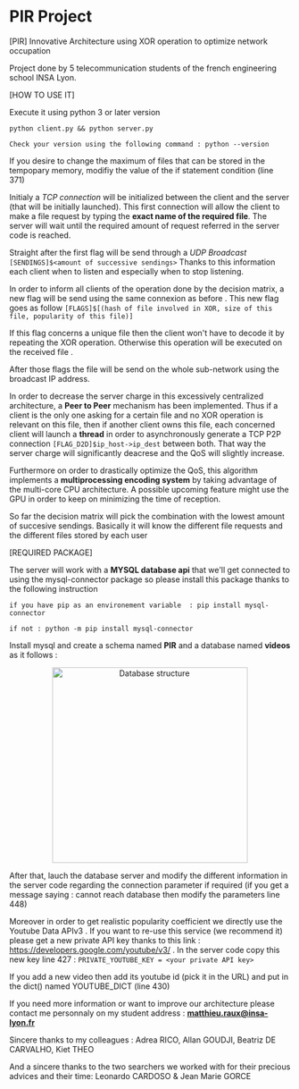 # PIR Project
[PIR] Innovative Architecture using XOR operation to optimize network occupation 

Project done by 5 telecommunication students of the french engineering 
school INSA Lyon. 

[HOW TO USE IT]

Execute it using python 3 or later version 

    python client.py && python server.py
    
    Check your version using the following command : python --version
    

   If you desire to change the maximum of files that can be stored in the
   tempopary memory, modifiy the value of the if statement condition (line 371)
   
   Initialy a _TCP connection_ will be initialized between the client and the server (that will be initially launched).
   This first connection will allow the client to make a file request by typing 
   the **exact name of the required file**. The server will wait until the required amount of request referred in
   the server code is reached. 
   
   Straight after the first flag will be send through a _UDP Broadcast_ `[SENDINGS]$<amount of successive sendings>`
   Thanks to this information each client when to listen and especially when to stop listening.
   
   In order to inform all clients of the operation done by the decision matrix, a new flag will be send using the same connexion as before
   . This new flag goes as follow `[FLAGS]$[(hash of file involved in XOR, size of this file, popularity of this file)]` 
   
   If this flag concerns a unique file then the client won't have to decode it by repeating the XOR operation. Otherwise this operation will be executed on the received file
  .
  
  After those flags the file will be send  on the whole sub-network using the broadcast IP address.
  
  In order to decrease the server charge in this excessively centralized architecture, a **Peer to Peer** mechanism has been implemented. Thus if a client is the only one asking for a certain file and no XOR operation is relevant on this file, then if another client owns this file, each concerned client will launch a **thread** in order to asynchronously generate a TCP P2P connection `[FLAG_D2D]$ip_host->ip_dest`
  between both. That way the server charge will significantly deacrese and the QoS will slightly increase.    
  
  Furthermore on order to drastically optimize the QoS, this algorithm implements a **multiprocessing encoding system**
  by taking advantage of the multi-core CPU architecture. A possible upcoming feature might use the GPU in order to keep on minimizing the time of reception.
  
  So far the decision matrix will pick the combination with the lowest amount of succesive sendings. Basically it will know the different file requests and the different files stored by each user 
  
  [REQUIRED PACKAGE]
  
  The server will work with a **MYSQL database api** that we'll get connected to using 
  the mysql-connector package so please install this package thanks to the following instruction 
  
  `if you have pip as an environement variable  : pip install mysql-connector`
  
   `if not : python -m pip install mysql-connector`
   
   Install mysql and create a schema named **PIR** and a database
   named **videos** as it follows : 
   <p align="center">
    <img src="C:/Users/matth/Pictures/sql_database.png" width="350" title="Database structure">
   </p> 
   After that, lauch the database server and modify the different information in the server code regarding the connection parameter if required (if you get a message saying : cannot reach database then modify the parameters line 448)
   
   Moreover in order to get realistic popularity coefficient we directly use the Youtube Data APIv3
   . If you want to re-use this service (we recommend it) please get a new private API key thanks to this link : https://developers.google.com/youtube/v3/ .
   In the server code copy this new key line 427 : 
   `PRIVATE_YOUTUBE_KEY = <your private API key>` 
   
   If you add a new video then add its youtube id (pick it in the URL)
   and put in the dict() named YOUTUBE_DICT (line 430)
   
   If you need more information or want to improve our architecture please contact me personnaly on my student address : 
   **matthieu.raux@insa-lyon.fr**
   
   Sincere thanks to my colleagues : 
   Adrea RICO, Allan GOUDJI, Beatriz DE CARVALHO, Kiet THEO
   
   And a sincere thanks to the two searchers we worked with for their precious advices and their time:
   Leonardo CARDOSO & Jean Marie GORCE 
   
   



